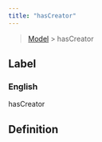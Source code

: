 ```yaml
---
title: "hasCreator"
---
```


> [Model](./../) > hasCreator

## Label

### English
hasCreator


## Definition



    

